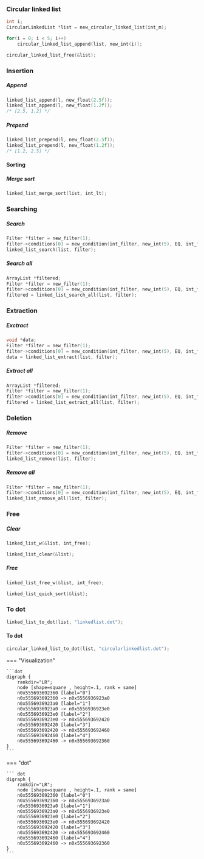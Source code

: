 ### Circular linked list

```c
int i;
CircularLinkedList *list = new_circular_linked_list(int_m);

for(i = 0; i < 5; i++)
    circular_linked_list_append(list, new_int(i)); 

circular_linked_list_free(&list);    
``` 

### Insertion

##### Append
```c
linked_list_append(l, new_float(2.5f));
linked_list_append(l, new_float(1.2f));
/* [2.5, 1.2] */
```

##### Prepend
```c
linked_list_prepend(l, new_float(2.5f));
linked_list_prepend(l, new_float(1.2f));
/* [1.2, 2.5] */
```

#### Sorting

##### Merge sort
```c
linked_list_merge_sort(list, int_lt);
```

### Searching
##### Search
```c
Filter *filter = new_filter(1);
filter->conditions[0] = new_condition(int_filter, new_int(5), EQ, int_free);
linked_list_search(list, filter);
```
##### Search all
```c
ArrayList *filtered;
Filter *filter = new_filter(1);
filter->conditions[0] = new_condition(int_filter, new_int(5), EQ, int_free);
filtered = linked_list_search_all(list, filter);
```

### Extraction
##### Exctract
```c
void *data;
Filter *filter = new_filter(1);
filter->conditions[0] = new_condition(int_filter, new_int(5), EQ, int_free);
data = linked_list_extract(list, filter);
```
##### Extract all
```c
ArrayList *filtered;
Filter *filter = new_filter(1);
filter->conditions[0] = new_condition(int_filter, new_int(5), EQ, int_free);
filtered = linked_list_extract_all(list, filter);
```

### Deletion
##### Remove
```c
Filter *filter = new_filter(1);
filter->conditions[0] = new_condition(int_filter, new_int(5), EQ, int_free);
linked_list_remove(list, filter);
```
##### Remove all
```c
Filter *filter = new_filter(1);
filter->conditions[0] = new_condition(int_filter, new_int(5), EQ, int_free);
linked_list_remove_all(list, filter);
```

### Free
##### Clear
```c
linked_list_w(&list, int_free);
```
```c
linked_list_clear(&list);
```
##### Free
```c
linked_list_free_w(&list, int_free);
```
```c
linked_list_quick_sort(&list);
```

### To dot
```c
linked_list_to_dot(list, "linkedlist.dot");
```


#### To dot
```c
circular_linked_list_to_dot(list, "circularlinkedlist.dot");
```



=== "Visualization"

    ```dot
    digraph {
        rankdir="LR";
        node [shape=square , height=.1, rank = same]
        n0x555693692360 [label="0"]
        n0x555693692360 -> n0x5556936923a0
        n0x5556936923a0 [label="1"]
        n0x5556936923a0 -> n0x5556936923e0
        n0x5556936923e0 [label="2"]
        n0x5556936923e0 -> n0x555693692420
        n0x555693692420 [label="3"]
        n0x555693692420 -> n0x555693692460
        n0x555693692460 [label="4"]
        n0x555693692460 -> n0x555693692360
    }
    ```

=== "dot"

    ``` dot
    digraph {
        rankdir="LR";
        node [shape=square , height=.1, rank = same]
        n0x555693692360 [label="0"]
        n0x555693692360 -> n0x5556936923a0
        n0x5556936923a0 [label="1"]
        n0x5556936923a0 -> n0x5556936923e0
        n0x5556936923e0 [label="2"]
        n0x5556936923e0 -> n0x555693692420
        n0x555693692420 [label="3"]
        n0x555693692420 -> n0x555693692460
        n0x555693692460 [label="4"]
        n0x555693692460 -> n0x555693692360
    }
    ```